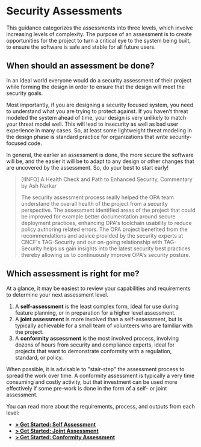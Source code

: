 # Security Assessments

This guidance categorizes the assessments into three levels, which involve increasing levels of complexity. The purpose of an assessment is to create opportunities for the project to turn a critical eye to the system being built, to ensure the software is safe and stable for all future users.

## When should an assessment be done?

In an ideal world everyone would do a security assessment of their project while forming the design in order to ensure that the design will meet the security goals.

Most importantly, if you are designing a security focused system, you need to understand what you are trying to protect against. If you haven’t threat modeled the system ahead of time, your design is very unlikely to match your threat model well. This will lead to insecurity as well as bad user experience in many cases. So, at least some lightweight threat modeling in the design phase is standard practice for organizations that write security-focused code.

In general, the earlier an assessment is done, the more secure the software will be, and the easier it will be to adapt to any design or other changes that are uncovered by the assessment. So, do your best to start early!

> [!INFO]
> A Health Check and Path to Enhanced Security, Commentary by Ash Narkar
>
> The security assessment process really helped the OPA team understand the overall health of the project from a security perspective. The assessment identified areas of the project that could be improved for example better documentation around secure deployment practices, enhancing OPA's toolchain usability to reduce policy authoring related errors. The OPA project benefited from the recommendations and advice provided by the security experts at CNCF's TAG-Security and our on-going relationship with TAG-Security helps us gain insights into the latest security best practices thereby allowing us to continuously improve OPA's security posture.

## Which assessment is right for me?

At a glance, it may be easiest to review your capabilities and requirements to determine your next assessment level.

1. A **self-assessment** is the least complex form, ideal for use during feature planning, or in preparation for a higher level assessment.
2. A **joint assessment** is more involved than a self-assessment, but is typically achievable for a small team of volunteers who are familiar with the project.
3. A **conformity assessment** is the most involved process, involving dozens of hours from security and compliance experts, ideal for projects that want to demonstrate conformity with a regulation, standard, or policy.

When possible, it is advisable to "stair-step" the assessment process to spread the work over time. A conformity assessment is typically a very time consuming and costly activity, but that investment can be used more effectively if some pre-work is done in the form of a self- or joint assessment.

You can read more about the requirements, process, and outputs from each level:

- **[> Get Started: Self Assessment](../../level-1/getting-started-self-assessment.md)**
- **[> Get Started: Joint Assessment](../../level-2/getting-started-joint-assessment.md)**
- **[> Get Started: Conformity Assessment](../../level-3/getting-started-conformity-assessment.md)**
